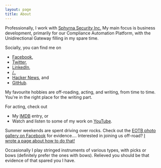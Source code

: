 ```yaml
---
layout: page
title: About
---
```


Professionally, I work with [Sphyrna Security Inc.](http://www.sphyrnasecurity.com) My main focus is business development, primarily for our Compliance Automation Platform, with the Unidirectional Gateway filling in my spare time.

Socially, you can find me on

* [Facebook](http://www.facebook.com/PeterWhittaker),
* [Twitter](http://twitter.com/EdgeKeep),
* [LinkedIn](http://www.linkedin.com/in/PeterWhittaker),
* [/.](http://slashdot.org/~myvirtualid/), 
* [Hacker News](https://news.ycombinator.com/user?id=PeterWhittaker), and
* [GitHub](http://github.com/PeterWhittaker).

My favourite hobbies are off-roading, acting, and writing, from time to time. You're in the right place for the writing part.

For acting, check out

* My [IMDB](http://www.imdb.com/name/nm3945839/) entry, or
* Watch and listen to some of my work on [YouTube](http://www.youtube.com/playlist?list=PL5faqvscfwfocIuqoCFlb_Zn048YFGm4y).

Summer weekends are spent driving over rocks. Check out the [EOTB photo gallery on Facebook](https://www.facebook.com/groups/EOTBOpenForum/photos/?filter=albums) for evidence.... Interested in joining us off-road? [I wrote a page about how to do that!](http://eotb.ca/how-to-join)

Occasionally I play stringed instruments of various types, with picks or bows (definitely prefer the ones with bows). Relieved you should be that evidence of that spared you I have.

